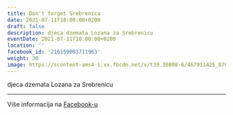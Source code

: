 ```yaml
---
title: Don't forget Srebrenica
date: 2021-07-11T18:00:00+0200
draft: false
description: djeca dzemata Lozana za Srebrenicu
eventDate: 2021-07-11T18:00:00+0200
location: ''
facebook_id: '216159003711963'
weight: 30
image: https://scontent-ams4-1.xx.fbcdn.net/v/t39.30808-6/467911425_8702124949883247_8451066247417132989_n.jpg?_nc_cat=103&ccb=1-7&_nc_sid=9e60e4&_nc_ohc=gzT39PbQzoUQ7kNvwFpTXsL&_nc_oc=AdlBiI-HXYmlj_0ZKpxtN_Gu8etuFTpqe8WPrpEX11sCD4nvuoUjXGNwbKuEAAgw3fs&_nc_zt=23&_nc_ht=scontent-ams4-1.xx&edm=ABTKTjYEAAAA&_nc_gid=7gVylCqO9sCn9P5njHn0lQ&oh=00_AfO9-1Q4ab6JQ81mO3Bbbhtgx98A6gcBrcg5jlx6nJwO-Q&oe=684D8DD9
---
```


djeca dzemata Lozana za Srebrenicu

---

Više informacija na [Facebook-u](https://facebook.com/events/216159003711963)
